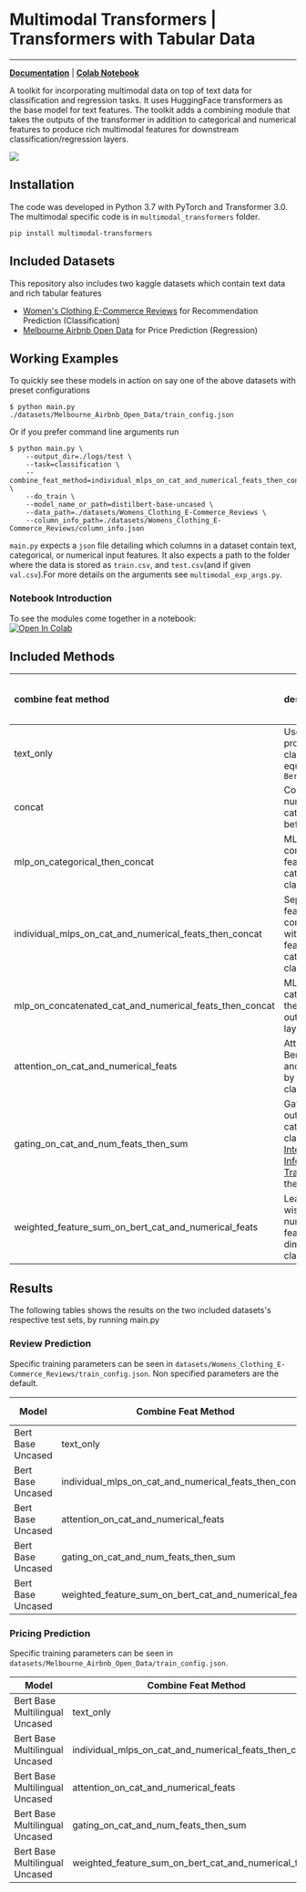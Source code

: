 # Multimodal Transformers | Transformers with Tabular Data

--------------------------------------------------------------------------------
**[Documentation](https://multimodal-toolkit.readthedocs.io/en/latest/index.html)** | **[Colab Notebook](https://multimodal-toolkit.readthedocs.io/en/latest/notes/colab_example.html)**

A toolkit for incorporating multimodal data on top of text data for classification
and regression tasks. It uses HuggingFace transformers as the base model for text features.
The toolkit adds a combining module that takes the outputs of the transformer in addition to categorical and numerical features
to produce rich multimodal features for downstream classification/regression layers.

![](https://drive.google.com/uc?export=view&id=1aMNrv5kHDcaq8gS1EFtA6Ri4Tg_aff4E)



## Installation
The code was developed in Python 3.7 with PyTorch and Transformer 3.0.
The multimodal specific code is in `multimodal_transformers` folder.
```
pip install multimodal-transformers
```

## Included Datasets
This repository also includes two kaggle datasets which contain text data and 
rich tabular features
* [Women's Clothing E-Commerce Reviews](https://www.kaggle.com/nicapotato/womens-ecommerce-clothing-reviews) for Recommendation Prediction (Classification)
* [Melbourne Airbnb Open Data](https://www.kaggle.com/tylerx/melbourne-airbnb-open-data) for Price Prediction (Regression)

 

## Working Examples
To quickly see these models in action on say one of the above datasets with preset configurations 
```
$ python main.py ./datasets/Melbourne_Airbnb_Open_Data/train_config.json
```

Or if you prefer command line arguments run 
```
$ python main.py \
    --output_dir=./logs/test \
    --task=classification \
    --combine_feat_method=individual_mlps_on_cat_and_numerical_feats_then_concat \
    --do_train \
    --model_name_or_path=distilbert-base-uncased \
    --data_path=./datasets/Womens_Clothing_E-Commerce_Reviews \
    --column_info_path=./datasets/Womens_Clothing_E-Commerce_Reviews/column_info.json
```
`main.py` expects a `json` file detailing which columns in a dataset contain text, 
categorical, or numerical input features. It also expects a path to the folder where
the data is stored as `train.csv`, and `test.csv`(and if given `val.csv`).For more details on the arguments see 
`multimodal_exp_args.py`.
### Notebook Introduction
To see the modules come together in a notebook: \
[![Open In Colab](https://colab.research.google.com/assets/colab-badge.svg)](https://colab.research.google.com/github/georgianpartners/Multimodal-Toolkit/blob/master/notebooks/text_w_tabular_classification.ipynb)

## Included Methods
| combine feat method |description | requires both cat and num features | 
|:--------------|:-------------------|:-------|
| text_only | Uses just the text columns as processed by Bert before final classifier layer(s). Essentially equivalent to HuggingFace's `BertForSequenceClassification` |  False | 
| concat | Concatenate Bert output, numerical feats, and categorical feats all at once before final classifier layer(s) | False |
| mlp_on_categorical_then_concat | MLP on categorical feats then concat bert output, numerical feats, and processed categorical feats before final classifier layer(s) | False (Requires cat feats)
| individual_mlps_on_cat_and_numerical_feats_then_concat | Separate MLPs on categorical feats and numerical feats then concatenation of Bert output, with processed numerical feats, and processed categorical feats before final classifier layer(s). | False
| mlp_on_concatenated_cat_and_numerical_feats_then_concat | MLP on concatenated categorical and numerical feat then concatenated with Bert output before final classifier layer(s) | True
| attention_on_cat_and_numerical_feats | Attention based summation of Bert outputs, numerical feats, and categorical feats queried by bert outputs before final classifier layer(s). | False
| gating_on_cat_and_num_feats_then_sum | Gated summation of bert outputs, numerical feats, and categorical feats before final classifier layer(s). Inspired by [Integrating Multimodal Information in Large Pretrained Transformers](https://www.aclweb.org/anthology/2020.acl-main.214.pdf) which performs the mechanism for each token. | False
| weighted_feature_sum_on_bert_cat_and_numerical_feats | Learnable weighted feature-wise sum of Bert outputs, numerical feats and categorical feats for each feature dimension before final classifier layer(s) | False

## Results
The following tables shows the results on the two included datasets's respective test sets, by running main.py 

### Review Prediction
Specific training parameters can be seen in `datasets/Womens_Clothing_E-Commerce_Reviews/train_config.json`.
Non specified parameters are the default. 

Model | Combine Feat Method |F1 | ROC AUC | PR AUC
--------|-------------|---------|------- | -------
Bert Base Uncased | text_only | 0.959 | 0.969 | 0.993
Bert Base Uncased | individual_mlps_on_cat_and_numerical_feats_then_concat | 0.958 | 0.968 | 0.993
Bert Base Uncased | attention_on_cat_and_numerical_feats | 0.959 | 0.970 | 0.993
Bert Base Uncased | gating_on_cat_and_num_feats_then_sum | 0.961 | **0.976** | **0.995**
Bert Base Uncased | weighted_feature_sum_on_bert_cat_and_numerical_feats | **0.963** | **0.976** | 0.994


### Pricing Prediction
Specific training parameters can be seen in `datasets/Melbourne_Airbnb_Open_Data/train_config.json`.

Model | Combine Feat Method | MAE | RMSE | 
--------|-------------|---------|------- | 
Bert Base Multilingual Uncased | text_only | 78.77 | 175.93 |
Bert Base Multilingual Uncased | individual_mlps_on_cat_and_numerical_feats_then_concat | 58.58 | **158.69** 
Bert Base Multilingual Uncased | attention_on_cat_and_numerical_feats | 61.10 |160.51
Bert Base Multilingual Uncased | gating_on_cat_and_num_feats_then_sum | **57.56** | 159.22 
Bert Base Multilingual Uncased | weighted_feature_sum_on_bert_cat_and_numerical_feats | 60.11 | 159.12 
